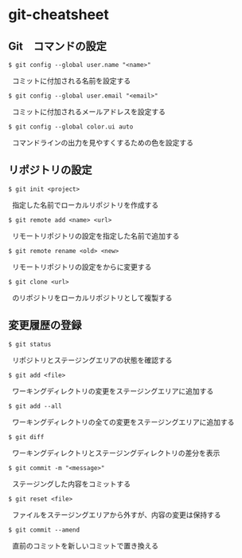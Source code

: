 # git-cheatsheet
## Git　コマンドの設定

    $ git config --global user.name "<name>"
    コミットに付加される名前を設定する
    
    $ git config --global user.email "<email>"
    コミットに付加されるメールアドレスを設定する
    
    $ git config --global color.ui auto
    コマンドラインの出力を見やすくするための色を設定する
  
## リポジトリの設定

    $ git init <project>
    指定した名前でローカルリポジトリを作成する
    
    $ git remote add <name> <url>
    リモートリポジトリの設定を指定した名前で追加する
    
    $ git remote rename <old> <new>
    リモートリポジトリの設定を<old>から<new>に変更する
    
    $ git clone <url>
    <url>のリポジトリをローカルリポジトリとして複製する
  
## 変更履歴の登録

    $ git status
    リポジトリとステージングエリアの状態を確認する
    
    $ git add <file>
    ワーキングディレクトリの変更をステージングエリアに追加する
    
    $ git add --all
    ワーキングディレクトリの全ての変更をステージングエリアに追加する
    
    $ git diff
    ワーキングディレクトリとステージングディレクトリの差分を表示
    
    $ git commit -m "<message>"
    ステージングした内容をコミットする
    
    $ git reset <file>
    ファイルをステージングエリアから外すが、内容の変更は保持する
    
    $ git commit --amend
    直前のコミットを新しいコミットで置き換える
